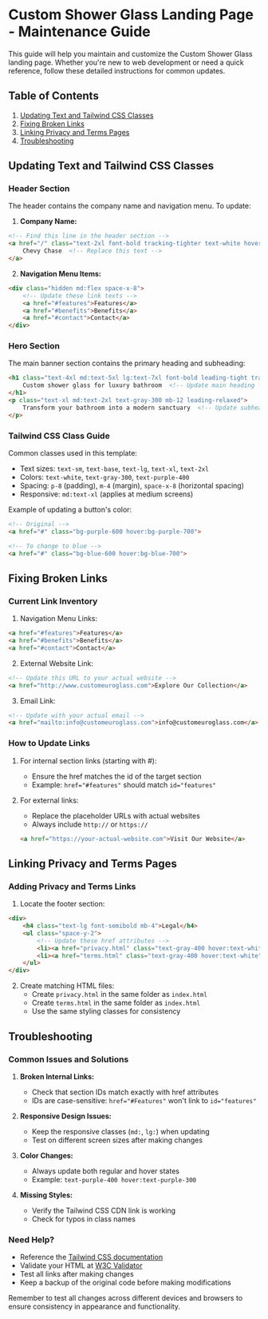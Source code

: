 # Custom Shower Glass Landing Page - Maintenance Guide

This guide will help you maintain and customize the Custom Shower Glass landing page. Whether you're new to web development or need a quick reference, follow these detailed instructions for common updates.

## Table of Contents
1. [Updating Text and Tailwind CSS Classes](#updating-text-and-tailwind-css-classes)
2. [Fixing Broken Links](#fixing-broken-links)
3. [Linking Privacy and Terms Pages](#linking-privacy-and-terms-pages)
4. [Troubleshooting](#troubleshooting)

## Updating Text and Tailwind CSS Classes

### Header Section
The header contains the company name and navigation menu. To update:

1. **Company Name:**
```html
<!-- Find this line in the header section -->
<a href="/" class="text-2xl font-bold tracking-tighter text-white hover:text-purple-400">
    Chevy Chase  <!-- Replace this text -->
</a>
```

2. **Navigation Menu Items:**
```html
<div class="hidden md:flex space-x-8">
    <!-- Update these link texts -->
    <a href="#features">Features</a>
    <a href="#benefits">Benefits</a>
    <a href="#contact">Contact</a>
</div>
```

### Hero Section
The main banner section contains the primary heading and subheading:

```html
<h1 class="text-4xl md:text-5xl lg:text-7xl font-bold leading-tight tracking-tighter mb-8">
    Custom shower glass for luxury bathroom  <!-- Update main heading -->
</h1>
<p class="text-xl md:text-2xl text-gray-300 mb-12 leading-relaxed">
    Transform your bathroom into a modern sanctuary  <!-- Update subheading -->
</p>
```

### Tailwind CSS Class Guide
Common classes used in this template:

- Text sizes: `text-sm`, `text-base`, `text-lg`, `text-xl`, `text-2xl`
- Colors: `text-white`, `text-gray-300`, `text-purple-400`
- Spacing: `p-8` (padding), `m-4` (margin), `space-x-8` (horizontal spacing)
- Responsive: `md:text-xl` (applies at medium screens)

Example of updating a button's color:
```html
<!-- Original -->
<a href="#" class="bg-purple-600 hover:bg-purple-700">

<!-- To change to blue -->
<a href="#" class="bg-blue-600 hover:bg-blue-700">
```

## Fixing Broken Links

### Current Link Inventory
1. Navigation Menu Links:
```html
<a href="#features">Features</a>
<a href="#benefits">Benefits</a>
<a href="#contact">Contact</a>
```

2. External Website Link:
```html
<!-- Update this URL to your actual website -->
<a href="http://www.customeuroglass.com">Explore Our Collection</a>
```

3. Email Link:
```html
<!-- Update with your actual email -->
<a href="mailto:info@customeuroglass.com">info@customeuroglass.com</a>
```

### How to Update Links
1. For internal section links (starting with #):
   - Ensure the href matches the id of the target section
   - Example: `href="#features"` should match `id="features"`

2. For external links:
   - Replace the placeholder URLs with actual websites
   - Always include `http://` or `https://`
   ```html
   <a href="https://your-actual-website.com">Visit Our Website</a>
   ```

## Linking Privacy and Terms Pages

### Adding Privacy and Terms Links
1. Locate the footer section:
```html
<div>
    <h4 class="text-lg font-semibold mb-4">Legal</h4>
    <ul class="space-y-2">
        <!-- Update these href attributes -->
        <li><a href="privacy.html" class="text-gray-400 hover:text-white">Privacy Policy</a></li>
        <li><a href="terms.html" class="text-gray-400 hover:text-white">Terms of Service</a></li>
    </ul>
</div>
```

2. Create matching HTML files:
   - Create `privacy.html` in the same folder as `index.html`
   - Create `terms.html` in the same folder as `index.html`
   - Use the same styling classes for consistency

## Troubleshooting

### Common Issues and Solutions

1. **Broken Internal Links:**
   - Check that section IDs match exactly with href attributes
   - IDs are case-sensitive: `href="#Features"` won't link to `id="features"`

2. **Responsive Design Issues:**
   - Keep the responsive classes (`md:`, `lg:`) when updating
   - Test on different screen sizes after making changes

3. **Color Changes:**
   - Always update both regular and hover states
   - Example: `text-purple-400 hover:text-purple-300`

4. **Missing Styles:**
   - Verify the Tailwind CSS CDN link is working
   - Check for typos in class names

### Need Help?
- Reference the [Tailwind CSS documentation](https://tailwindcss.com/docs)
- Validate your HTML at [W3C Validator](https://validator.w3.org/)
- Test all links after making changes
- Keep a backup of the original code before making modifications

Remember to test all changes across different devices and browsers to ensure consistency in appearance and functionality.